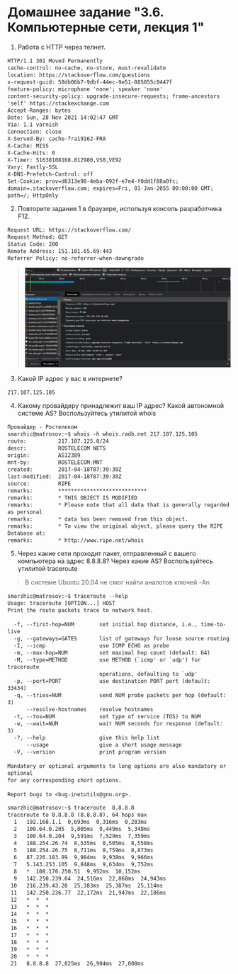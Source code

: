 # Домашнее задание "3.6. Компьютерные сети, лекция 1"
1. Работа c HTTP через телнет.
```
HTTP/1.1 301 Moved Permanently
cache-control: no-cache, no-store, must-revalidate
location: https://stackoverflow.com/questions
x-request-guid: 58db06b7-9dbf-44ec-9e51-885855c0447f
feature-policy: microphone 'none'; speaker 'none'
content-security-policy: upgrade-insecure-requests; frame-ancestors 'self' https://stackexchange.com
Accept-Ranges: bytes
Date: Sun, 28 Nov 2021 14:02:47 GMT
Via: 1.1 varnish
Connection: close
X-Served-By: cache-fra19162-FRA
X-Cache: MISS
X-Cache-Hits: 0
X-Timer: S1638108168.812980,VS0,VE92
Vary: Fastly-SSL
X-DNS-Prefetch-Control: off
Set-Cookie: prov=d6313e90-4eba-092f-e7e4-f0dd1f88a0fc; domain=.stackoverflow.com; expires=Fri, 01-Jan-2055 00:00:00 GMT; path=/; HttpOnly
```
2. Повторите задание 1 в браузере, используя консоль разработчика F12.
```
Request URL: https://stackoverflow.com/
Request Method: GET
Status Code: 200 
Remote Address: 151.101.65.69:443
Referrer Policy: no-referrer-when-downgrade
```
>![PID 1](https://github.com/Smarzhic/netology/blob/main/03-sysadmin-06-net/2.JPG)
3. Какой IP адрес у вас в интернете?
```
217.107.125.105
```
4. Какому провайдеру принадлежит ваш IP адрес? Какой автономной системе AS? Воспользуйтесь утилитой whois  
```
Провайдер - Ростелеком
smarzhic@matrosov:~$ whois -h whois.radb.net 217.107.125.105
route:          217.107.125.0/24
descr:          ROSTELECOM NETS
origin:         AS12389
mnt-by:         ROSTELECOM-MNT
created:        2017-04-18T07:39:30Z
last-modified:  2017-04-18T07:39:30Z
source:         RIPE
remarks:        ****************************
remarks:        * THIS OBJECT IS MODIFIED
remarks:        * Please note that all data that is generally regarded as personal
remarks:        * data has been removed from this object.
remarks:        * To view the original object, please query the RIPE Database at:
remarks:        * http://www.ripe.net/whois
```
5. Через какие сети проходит пакет, отправленный с вашего компьютера на адрес 8.8.8.8? Через какие AS? Воспользуйтесь утилитой traceroute
> В системе Ubuntu 20.04  не смог найти аналогов ключей -An
```
smarzhic@matrosov:~$ traceroute --help
Usage: traceroute [OPTION...] HOST
Print the route packets trace to network host.

  -f, --first-hop=NUM        set initial hop distance, i.e., time-to-live
  -g, --gateways=GATES       list of gateways for loose source routing
  -I, --icmp                 use ICMP ECHO as probe
  -m, --max-hop=NUM          set maximal hop count (default: 64)
  -M, --type=METHOD          use METHOD (`icmp' or `udp') for traceroute
                             operations, defaulting to `udp'
  -p, --port=PORT            use destination PORT port (default: 33434)
  -q, --tries=NUM            send NUM probe packets per hop (default: 3)
      --resolve-hostnames    resolve hostnames
  -t, --tos=NUM              set type of service (TOS) to NUM
  -w, --wait=NUM             wait NUM seconds for response (default: 3)
  -?, --help                 give this help list
      --usage                give a short usage message
  -V, --version              print program version

Mandatory or optional arguments to long options are also mandatory or optional
for any corresponding short options.

Report bugs to <bug-inetutils@gnu.org>.
```
```
smarzhic@matrosov:~$ traceroute  8.8.8.8
traceroute to 8.8.8.8 (8.8.8.8), 64 hops max
  1   192.168.1.1  0,693ms  0,316ms  0,283ms 
  2   100.64.0.205  5,005ms  9,449ms  5,348ms 
  3   100.64.0.204  9,591ms  7,529ms  7,359ms 
  4   188.254.26.74  8,535ms  8,505ms  8,558ms 
  5   188.254.26.75  8,711ms  8,759ms  8,873ms 
  6   87.226.183.89  9,984ms  9,938ms  9,966ms 
  7   5.143.253.105  9,848ms  9,634ms  9,752ms 
  8   *  108.170.250.51  9,952ms  10,152ms 
  9   142.250.239.64  24,516ms  22,068ms  24,943ms 
 10   216.239.43.20  25,383ms  25,387ms  25,114ms 
 11   142.250.236.77  22,172ms  21,947ms  22,106ms 
 12   *  *  * 
 13   *  *  * 
 14   *  *  * 
 15   *  *  * 
 16   *  *  * 
 17   *  *  * 
 18   *  *  * 
 19   *  *  * 
 20   *  *  * 
 21   8.8.8.8  27,025ms  26,904ms  27,008ms 
 ```
